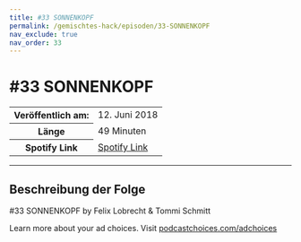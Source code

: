 ```yaml
---
title: #33 SONNENKOPF
permalink: /gemischtes-hack/episoden/33-SONNENKOPF
nav_exclude: true
nav_order: 33
---
```


# #33 SONNENKOPF
<table class="resp-table dcf-table dcf-table-responsive dcf-table-bordered dcf-table-striped dcf-w-100%">
                    <tbody>
                        <tr>
                            <th scope="row">Veröffentlich am:</th>
                            <td data-label="Veröffentlich am:">12. Juni 2018</td>
                        </tr>
                        <tr>
                            <th scope="row">Länge </th>
                            <td data-label="Länge ">49 Minuten</td>
                        </tr><tr>
                                <th scope="row">Spotify Link</th>
                                <td data-label="Spotify Link"><a href="https://open.spotify.com/episode/6Rt5tlQzAyXUnm19Y6mx9B">Spotify Link</a></td>
                            </tr></tbody>
                </table>

***

## Beschreibung der Folge

<div>
<p>#33 SONNENKOPF by Felix Lobrecht &amp; Tommi Schmitt</p><p> </p><p>Learn more about your ad choices. Visit <a href="https://podcastchoices.com/adchoices">podcastchoices.com/adchoices</a></p>  
</div>

